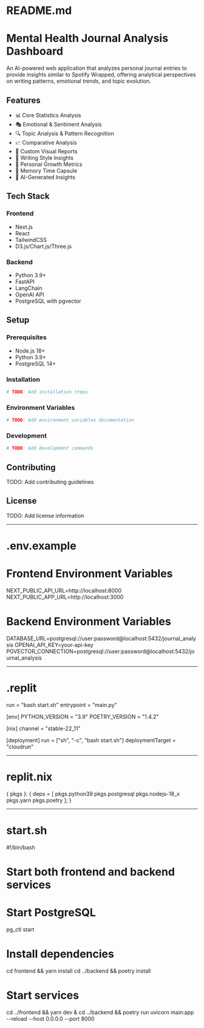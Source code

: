 # README.md
# Mental Health Journal Analysis Dashboard

An AI-powered web application that analyzes personal journal entries to provide insights similar to Spotify Wrapped, offering analytical perspectives on writing patterns, emotional trends, and topic evolution.

## Features

- 📊 Core Statistics Analysis
- 🎭 Emotional & Sentiment Analysis
- 🔍 Topic Analysis & Pattern Recognition
- 📈 Comparative Analysis
- 🎨 Custom Visual Reports
- 📝 Writing Style Insights
- 🌱 Personal Growth Metrics
- 💫 Memory Time Capsule
- 🤖 AI-Generated Insights

## Tech Stack

### Frontend
- Next.js
- React
- TailwindCSS
- D3.js/Chart.js/Three.js

### Backend
- Python 3.9+
- FastAPI
- LangChain
- OpenAI API
- PostgreSQL with pgvector

## Setup

### Prerequisites
- Node.js 18+
- Python 3.9+
- PostgreSQL 14+

### Installation
```bash
# TODO: Add installation steps
```

### Environment Variables
```bash
# TODO: Add environment variables documentation
```

### Development
```bash
# TODO: Add development commands
```

## Contributing
TODO: Add contributing guidelines

## License
TODO: Add license information

---

# .env.example
# Frontend Environment Variables
NEXT_PUBLIC_API_URL=http://localhost:8000
NEXT_PUBLIC_APP_URL=http://localhost:3000

# Backend Environment Variables
DATABASE_URL=postgresql://user:password@localhost:5432/journal_analysis
OPENAI_API_KEY=your-api-key
PGVECTOR_CONNECTION=postgresql://user:password@localhost:5432/journal_analysis

---

# .replit
run = "bash start.sh"
entrypoint = "main.py"

[env]
PYTHON_VERSION = "3.9"
POETRY_VERSION = "1.4.2"

[nix]
channel = "stable-22_11"

[deployment]
run = ["sh", "-c", "bash start.sh"]
deploymentTarget = "cloudrun"

---

# replit.nix
{ pkgs }: {
  deps = [
    pkgs.python39
    pkgs.postgresql
    pkgs.nodejs-18_x
    pkgs.yarn
    pkgs.poetry
  ];
}

---

# start.sh
#!/bin/bash
# Start both frontend and backend services

# Start PostgreSQL
pg_ctl start

# Install dependencies
cd frontend && yarn install
cd ../backend && poetry install

# Start services
cd ../frontend && yarn dev &
cd ../backend && poetry run uvicorn main:app --reload --host 0.0.0.0 --port 8000